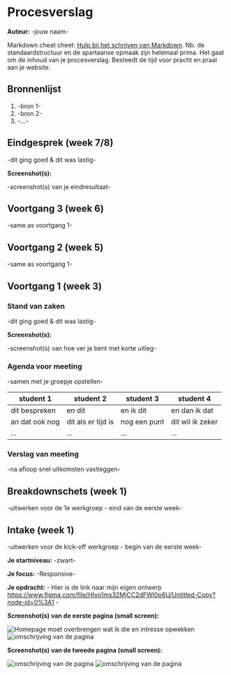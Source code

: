 # Procesverslag
**Auteur:** -jouw naam-

Markdown cheat cheet: [Hulp bij het schrijven van Markdown](https://github.com/adam-p/markdown-here/wiki/Markdown-Cheatsheet). Nb. de standaardstructuur en de spartaanse opmaak zijn helemaal prima. Het gaat om de inhoud van je procesverslag. Besteedt de tijd voor pracht en praal aan je website.



## Bronnenlijst
1. -bron 1-
2. -bron 2-
3. -...-



## Eindgesprek (week 7/8)

-dit ging goed & dit was lastig-

**Screenshot(s):**

-screenshot(s) van je eindresultaat-



## Voortgang 3 (week 6)

-same as voortgang 1-



## Voortgang 2 (week 5)

-same as voortgang 1-



## Voortgang 1 (week 3)

### Stand van zaken

-dit ging goed & dit was lastig-

**Screenshot(s):**

-screenshot(s) van hoe ver je bent met korte uitleg-

### Agenda voor meeting

-samen met je groepje opstellen-

| student 1      | student 2          | student 3    | student 4        |
| ---            | ---                | ---          | ---              |
| dit bespreken  | en dit             | en ik dit    | en dan ik dat    |
| an dat ook nog | dit als er tijd is | nog een punt | dit wil ik zeker |
| ...            | ...                | ...          | ...              |

### Verslag van meeting

-na afloop snel uitkomsten vastleggen-



## Breakdownschets (week 1)

-uitwerken voor de 1e werkgroep - eind van de eerste week-



## Intake (week 1)
-uitwerken voor de kick-off werkgroep - begin van de eerste week-

**Je startniveau:** -zwart-

**Je focus:** -Responsive-

**Je opdracht:** - Hier is de link naar mijn eigen ontwerp https://www.figma.com/file/HIvo1ms32MjCC2dFWI0p6U/Untitled-Copy?node-id=0%3A1 -

**Screenshot(s) van de eerste pagina (small screen):**

<img src="images/mobile_ontwerp.png" alt="Homepage moet overbrengen wat ik die en intresse opwekken">
<img src="images/desktop_ontwerp.png" alt="omschrijving van de pagina">

**Screenshot(s) van de tweede pagina (small screen):**

<img src="images/blog_mob.png" alt="omschrijving van de pagina">
<img src="images/blog_desk.png" alt="omschrijving van de pagina">
